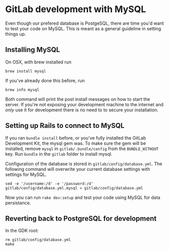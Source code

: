 # GitLab development with MySQL

Even though our prefered database is PostgeSQL, there are time you'd want to test your code on MySQL. This is meant as a general guideline in setting things up.

## Installing MySQL

On OSX, with brew installed run

```
brew install mysql
```

If you've already done this before, run 

```
brew info mysql
```

Both command will print the post install messages on how to start the server. If you're not exposing your development machine to the internet and _only_ use it for development there is no need to to secure your installation.

## Setting up Rails to connect to MySQL

If you ran `bundle install` before, or you've fully installed the GitLab Development Kit, the mysql gem was. To make sure the gem will be installed, remove `mysql` in `gitlab/.bundle/config` from the `BUNDLE_WITHOUT` key. Run `bundle` in the `gitlab` folder to install mysql.

Configuration of the database is stored in
`gitlab/config/database.yml`. The following command will overwrite
your current database settings with settings for MySQL.

```
sed -e '/username:/d' -e '/password:/d' gitlab/config/database.yml.mysql > gitlab/config/database.yml
```

Now you can run `rake dev:setup` and test your code using MySQL for data persistance.

## Reverting back to PostgreSQL for development

In the GDK root:

```
rm gitlab/config/database.yml
make
```
